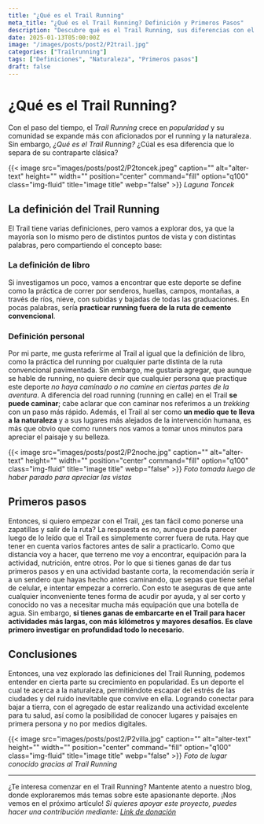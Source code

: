 ```yaml
---
title: "¿Qué es el Trail Running"
meta_title: "¿Qué es el Trail Running? Definición y Primeros Pasos"
description: "Descubre qué es el Trail Running, sus diferencias con el running convencional, y cómo dar tus primeros pasos en este deporte que conecta con la naturaleza."
date: 2025-01-13T05:00:00Z
image: "/images/posts/post2/P2trail.jpg"
categories: ["Trailrunning"]
tags: ["Definiciones", "Naturaleza", "Primeros pasos"]
draft: false
---
```


# ¿Qué es el Trail Running?

Con el paso del tiempo, el _Trail Running_ crece en _popularidad_ y su comunidad se expande más con aficionados por el running y la naturaleza. Sin embargo, _¿Qué es el Trail Running?_ ¿Cúal es esa diferencia que lo separa de su contraparte clásica?

{{< image src="images/posts/post2/P2toncek.jpeg" caption="" alt="alter-text" height="" width="" position="center" command="fill" option="q100" class="img-fluid" title="image title" webp="false" >}}
_Laguna Toncek_

## La definición del Trail Running
El Trail tiene varias definiciones, pero vamos a explorar dos, ya que la mayoría son lo mismo pero de distintos puntos de vista y con distintas palabras, pero compartiendo el concepto base:

### La definición de libro
Si investigamos un poco, vamos a encontrar que este deporte se define como la práctica de correr por senderos, huellas, campos, montañas, a través de ríos, nieve, con subidas y bajadas de todas las graduaciones. En pocas palabras, sería **practicar running fuera de la ruta de cemento convencional**.

### Definición personal
Por mi parte, me gusta referirme al Trail al igual que la definición de libro, como la práctica del running por cualquier parte distinta de la ruta convencional pavimentada. Sin embargo, me gustaría agregar, que aunque se hable de running, no quiere decir que cualquier persona que practique este deporte _no haya caminado o no camine en ciertas partes de la aventura_. A diferencia del road running (running en calle) en el Trail **se puede caminar**; cabe aclarar que con caminar nos referimos a un _trekking_ con un paso más rápido. Además, el Trail al ser como **un medio que te lleva a la naturaleza** y a sus lugares más alejados de la intervención humana, es más que obvio que como runners nos vamos a tomar unos minutos para apreciar el paisaje y su belleza.

{{< image src="images/posts/post2/P2noche.jpg" caption="" alt="alter-text" height="" width="" position="center" command="fill" option="q100" class="img-fluid" title="image title" webp="false" >}}
_Foto tomada luego de haber parado para apreciar las vistas_

## Primeros pasos
Entonces, si quiero empezar con el Trail, ¿es tan fácil como ponerse una zapatillas y salir de la ruta?
La respuesta es _no_, aunque pueda parecer luego de lo leído que el Trail es simplemente correr fuera de ruta. Hay que tener en cuenta varios factores antes de salir a practicarlo. Como que distancia voy a hacer, que terreno me voy a encontrar, equipación para la actividad, nutrición, entre otros. Por lo que si tienes ganas de dar tus primeros pasos y en una actividad bastante corta, la recomendación sería ir a un sendero que hayas hecho antes caminando, que sepas que tiene señal de celular, e intentar empezar a correrlo. Con esto te aseguras de que ante cualquier inconveniente tenes forma de acudir por ayuda, y al ser corto y conocido no vas a necesitar mucha más equipación que una botella de agua. 
Sin embargo, **si tienes ganas de embarcarte en el Trail para hacer actividades más largas, con más kilómetros y mayores desafíos. Es clave primero investigar en profundidad todo lo necesario**.


## Conclusiones
Entonces, una vez explorado las definiciones del Trail Running, podemos entender en cierta parte su crecimiento en popularidad. Es un deporte el cual te acerca a la naturaleza, permitiéndote escapar del estrés de las ciudades y del ruido inevitable que convive en ella. Logrando conectar para bajar a tierra, con el agregado de estar realizando una actividad excelente para tu salud, así como la posibilidad de conocer lugares y paisajes en primera persona y no por medios digitales.

{{< image src="images/posts/post2/P2villa.jpg" caption="" alt="alter-text" height="" width="" position="center" command="fill" option="q100" class="img-fluid" title="image title" webp="false" >}}
_Foto de lugar conocido gracias al Trail Running_

---

¿Te interesa comenzar en el Trail Running? Mantente atento a nuestro blog, donde exploraremos más temas sobre este apasionante deporte. ¡Nos vemos en el próximo artículo!
_Si quieres apoyar este proyecto, puedes hacer una contribución mediante: [Link de donación](https://link.mercadopago.com.ar/trailhuen "Link de donación")_